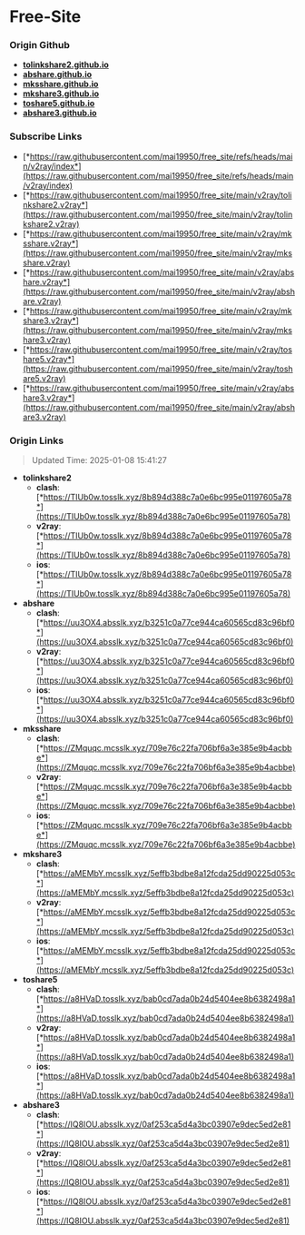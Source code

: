 # Free-Site

### Origin Github

- [**tolinkshare2.github.io**](https://github.com/tolinkshare2/tolinkshare2.github.io)
- [**abshare.github.io**](https://github.com/abshare/abshare.github.io)
- [**mksshare.github.io**](https://github.com/mksshare/mksshare.github.io)
- [**mkshare3.github.io**](https://github.com/mkshare3/mkshare3.github.io)
- [**toshare5.github.io**](https://github.com/toshare5/toshare5.github.io)
- [**abshare3.github.io**](https://github.com/abshare3/abshare3.github.io)

### Subscribe Links

- [*https://raw.githubusercontent.com/mai19950/free_site/refs/heads/main/v2ray/index*](https://raw.githubusercontent.com/mai19950/free_site/refs/heads/main/v2ray/index)
- [*https://raw.githubusercontent.com/mai19950/free_site/main/v2ray/tolinkshare2.v2ray*](https://raw.githubusercontent.com/mai19950/free_site/main/v2ray/tolinkshare2.v2ray)
- [*https://raw.githubusercontent.com/mai19950/free_site/main/v2ray/mksshare.v2ray*](https://raw.githubusercontent.com/mai19950/free_site/main/v2ray/mksshare.v2ray)
- [*https://raw.githubusercontent.com/mai19950/free_site/main/v2ray/abshare.v2ray*](https://raw.githubusercontent.com/mai19950/free_site/main/v2ray/abshare.v2ray)
- [*https://raw.githubusercontent.com/mai19950/free_site/main/v2ray/mkshare3.v2ray*](https://raw.githubusercontent.com/mai19950/free_site/main/v2ray/mkshare3.v2ray)
- [*https://raw.githubusercontent.com/mai19950/free_site/main/v2ray/toshare5.v2ray*](https://raw.githubusercontent.com/mai19950/free_site/main/v2ray/toshare5.v2ray)
- [*https://raw.githubusercontent.com/mai19950/free_site/main/v2ray/abshare3.v2ray*](https://raw.githubusercontent.com/mai19950/free_site/main/v2ray/abshare3.v2ray)

### Origin Links

> Updated Time: 2025-01-08 15:41:27

- **tolinkshare2**
  - **clash**: [*https://TIUb0w.tosslk.xyz/8b894d388c7a0e6bc995e01197605a78*](https://TIUb0w.tosslk.xyz/8b894d388c7a0e6bc995e01197605a78)
  - **v2ray**: [*https://TIUb0w.tosslk.xyz/8b894d388c7a0e6bc995e01197605a78*](https://TIUb0w.tosslk.xyz/8b894d388c7a0e6bc995e01197605a78)
  - **ios**: [*https://TIUb0w.tosslk.xyz/8b894d388c7a0e6bc995e01197605a78*](https://TIUb0w.tosslk.xyz/8b894d388c7a0e6bc995e01197605a78)
- **abshare**
  - **clash**: [*https://uu3OX4.absslk.xyz/b3251c0a77ce944ca60565cd83c96bf0*](https://uu3OX4.absslk.xyz/b3251c0a77ce944ca60565cd83c96bf0)
  - **v2ray**: [*https://uu3OX4.absslk.xyz/b3251c0a77ce944ca60565cd83c96bf0*](https://uu3OX4.absslk.xyz/b3251c0a77ce944ca60565cd83c96bf0)
  - **ios**: [*https://uu3OX4.absslk.xyz/b3251c0a77ce944ca60565cd83c96bf0*](https://uu3OX4.absslk.xyz/b3251c0a77ce944ca60565cd83c96bf0)
- **mksshare**
  - **clash**: [*https://ZMquqc.mcsslk.xyz/709e76c22fa706bf6a3e385e9b4acbbe*](https://ZMquqc.mcsslk.xyz/709e76c22fa706bf6a3e385e9b4acbbe)
  - **v2ray**: [*https://ZMquqc.mcsslk.xyz/709e76c22fa706bf6a3e385e9b4acbbe*](https://ZMquqc.mcsslk.xyz/709e76c22fa706bf6a3e385e9b4acbbe)
  - **ios**: [*https://ZMquqc.mcsslk.xyz/709e76c22fa706bf6a3e385e9b4acbbe*](https://ZMquqc.mcsslk.xyz/709e76c22fa706bf6a3e385e9b4acbbe)
- **mkshare3**
  - **clash**: [*https://aMEMbY.mcsslk.xyz/5effb3bdbe8a12fcda25dd90225d053c*](https://aMEMbY.mcsslk.xyz/5effb3bdbe8a12fcda25dd90225d053c)
  - **v2ray**: [*https://aMEMbY.mcsslk.xyz/5effb3bdbe8a12fcda25dd90225d053c*](https://aMEMbY.mcsslk.xyz/5effb3bdbe8a12fcda25dd90225d053c)
  - **ios**: [*https://aMEMbY.mcsslk.xyz/5effb3bdbe8a12fcda25dd90225d053c*](https://aMEMbY.mcsslk.xyz/5effb3bdbe8a12fcda25dd90225d053c)
- **toshare5**
  - **clash**: [*https://a8HVaD.tosslk.xyz/bab0cd7ada0b24d5404ee8b6382498a1*](https://a8HVaD.tosslk.xyz/bab0cd7ada0b24d5404ee8b6382498a1)
  - **v2ray**: [*https://a8HVaD.tosslk.xyz/bab0cd7ada0b24d5404ee8b6382498a1*](https://a8HVaD.tosslk.xyz/bab0cd7ada0b24d5404ee8b6382498a1)
  - **ios**: [*https://a8HVaD.tosslk.xyz/bab0cd7ada0b24d5404ee8b6382498a1*](https://a8HVaD.tosslk.xyz/bab0cd7ada0b24d5404ee8b6382498a1)
- **abshare3**
  - **clash**: [*https://IQ8IOU.absslk.xyz/0af253ca5d4a3bc03907e9dec5ed2e81*](https://IQ8IOU.absslk.xyz/0af253ca5d4a3bc03907e9dec5ed2e81)
  - **v2ray**: [*https://IQ8IOU.absslk.xyz/0af253ca5d4a3bc03907e9dec5ed2e81*](https://IQ8IOU.absslk.xyz/0af253ca5d4a3bc03907e9dec5ed2e81)
  - **ios**: [*https://IQ8IOU.absslk.xyz/0af253ca5d4a3bc03907e9dec5ed2e81*](https://IQ8IOU.absslk.xyz/0af253ca5d4a3bc03907e9dec5ed2e81)
